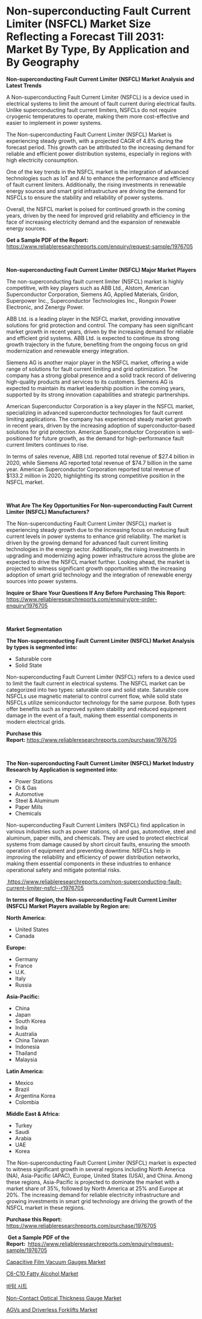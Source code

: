 <p><h1>Non-superconducting Fault Current Limiter (NSFCL) Market Size Reflecting a Forecast Till 2031: Market By Type, By Application and By Geography</h1></p><p><strong>Non-superconducting Fault Current Limiter (NSFCL) Market Analysis and Latest Trends</strong></p>
<p><p>A Non-superconducting Fault Current Limiter (NSFCL) is a device used in electrical systems to limit the amount of fault current during electrical faults. Unlike superconducting fault current limiters, NSFCLs do not require cryogenic temperatures to operate, making them more cost-effective and easier to implement in power systems.</p><p>The Non-superconducting Fault Current Limiter (NSFCL) Market is experiencing steady growth, with a projected CAGR of 4.8% during the forecast period. This growth can be attributed to the increasing demand for reliable and efficient power distribution systems, especially in regions with high electricity consumption.</p><p>One of the key trends in the NSFCL market is the integration of advanced technologies such as IoT and AI to enhance the performance and efficiency of fault current limiters. Additionally, the rising investments in renewable energy sources and smart grid infrastructure are driving the demand for NSFCLs to ensure the stability and reliability of power systems.</p><p>Overall, the NSFCL market is poised for continued growth in the coming years, driven by the need for improved grid reliability and efficiency in the face of increasing electricity demand and the expansion of renewable energy sources.</p></p>
<p><strong>Get a Sample PDF of the Report:&nbsp;</strong> <a href="https://www.reliableresearchreports.com/enquiry/request-sample/1976705">https://www.reliableresearchreports.com/enquiry/request-sample/1976705</a></p>
<p>&nbsp;</p>
<p><strong>Non-superconducting Fault Current Limiter (NSFCL) Major Market Players</strong></p>
<p><p>The non-superconducting fault current limiter (NSFCL) market is highly competitive, with key players such as ABB Ltd., Alstom, American Superconductor Corporation, Siemens AG, Applied Materials, Gridon, Superpower Inc., Superconductor Technologies Inc., Rongxin Power Electronic, and Zenergy Power.</p><p>ABB Ltd. is a leading player in the NSFCL market, providing innovative solutions for grid protection and control. The company has seen significant market growth in recent years, driven by the increasing demand for reliable and efficient grid systems. ABB Ltd. is expected to continue its strong growth trajectory in the future, benefiting from the ongoing focus on grid modernization and renewable energy integration.</p><p>Siemens AG is another major player in the NSFCL market, offering a wide range of solutions for fault current limiting and grid optimization. The company has a strong global presence and a solid track record of delivering high-quality products and services to its customers. Siemens AG is expected to maintain its market leadership position in the coming years, supported by its strong innovation capabilities and strategic partnerships.</p><p>American Superconductor Corporation is a key player in the NSFCL market, specializing in advanced superconductor technologies for fault current limiting applications. The company has experienced steady market growth in recent years, driven by the increasing adoption of superconductor-based solutions for grid protection. American Superconductor Corporation is well-positioned for future growth, as the demand for high-performance fault current limiters continues to rise.</p><p>In terms of sales revenue, ABB Ltd. reported total revenue of $27.4 billion in 2020, while Siemens AG reported total revenue of $74.7 billion in the same year. American Superconductor Corporation reported total revenue of $133.2 million in 2020, highlighting its strong competitive position in the NSFCL market.</p></p>
<p>&nbsp;</p>
<p><strong>What Are The Key Opportunities For Non-superconducting Fault Current Limiter (NSFCL) Manufacturers?</strong></p>
<p><p>The Non-superconducting Fault Current Limiter (NSFCL) market is experiencing steady growth due to the increasing focus on reducing fault current levels in power systems to enhance grid reliability. The market is driven by the growing demand for advanced fault current limiting technologies in the energy sector. Additionally, the rising investments in upgrading and modernizing aging power infrastructure across the globe are expected to drive the NSFCL market further. Looking ahead, the market is projected to witness significant growth opportunities with the increasing adoption of smart grid technology and the integration of renewable energy sources into power systems.</p></p>
<p><strong>Inquire or Share Your Questions If Any Before Purchasing This Report:</strong> <a href="https://www.reliableresearchreports.com/enquiry/pre-order-enquiry/1976705">https://www.reliableresearchreports.com/enquiry/pre-order-enquiry/1976705</a></p>
<p>&nbsp;</p>
<p><strong>Market Segmentation</strong></p>
<p><strong>The Non-superconducting Fault Current Limiter (NSFCL) Market Analysis by types is segmented into:</strong></p>
<p><ul><li>Saturable core</li><li>Solid State</li></ul></p>
<p><p>Non-superconducting Fault Current Limiter (NSFCL) refers to a device used to limit the fault current in electrical systems. The NSFCL market can be categorized into two types: saturable core and solid state. Saturable core NSFCLs use magnetic material to control current flow, while solid state NSFCLs utilize semiconductor technology for the same purpose. Both types offer benefits such as improved system stability and reduced equipment damage in the event of a fault, making them essential components in modern electrical grids.</p></p>
<p><strong>Purchase this Report:&nbsp;</strong><a href="https://www.reliableresearchreports.com/purchase/1976705">https://www.reliableresearchreports.com/purchase/1976705</a></p>
<p>&nbsp;</p>
<p><strong>The Non-superconducting Fault Current Limiter (NSFCL) Market Industry Research by Application is segmented into:</strong></p>
<p><ul><li>Power Stations</li><li>Oi & Gas</li><li>Automotive</li><li>Steel & Aluminum</li><li>Paper Mills</li><li>Chemicals</li></ul></p>
<p><p>Non-superconducting Fault Current Limiters (NSFCL) find application in various industries such as power stations, oil and gas, automotive, steel and aluminum, paper mills, and chemicals. They are used to protect electrical systems from damage caused by short circuit faults, ensuring the smooth operation of equipment and preventing downtime. NSFCLs help in improving the reliability and efficiency of power distribution networks, making them essential components in these industries to enhance operational safety and mitigate potential risks.</p></p>
<p><a href="https://www.reliableresearchreports.com/non-superconducting-fault-current-limiter-nsfcl--r1976705">&nbsp;https://www.reliableresearchreports.com/non-superconducting-fault-current-limiter-nsfcl--r1976705</a></p>
<p><strong>In terms of Region, the Non-superconducting Fault Current Limiter (NSFCL) Market Players available by Region are:</strong></p>
<p>
    <p> <strong> North America: </strong>
        <ul>
            <li>United States</li>
            <li>Canada</li>
        </ul>
        </p> 
    <p> <strong> Europe: </strong>
        <ul>
            <li>Germany</li>
            <li>France</li>
            <li>U.K.</li>
            <li>Italy</li>
            <li>Russia</li>
        </ul>
        </p> 
    <p> <strong> Asia-Pacific: </strong>
        <ul>
            <li>China</li>
            <li>Japan</li>
            <li>South Korea</li>
            <li>India</li>
            <li>Australia</li>
            <li>China Taiwan</li>
            <li>Indonesia</li>
            <li>Thailand</li>
            <li>Malaysia</li>
        </ul>
        </p> 
    <p> <strong> Latin America: </strong>
        <ul>
            <li>Mexico</li>
            <li>Brazil</li>
            <li>Argentina Korea</li>
            <li>Colombia</li>
        </ul>
        </p> 
    <p> <strong> Middle East & Africa: </strong>
        <ul>
            <li>Turkey</li>
            <li>Saudi</li>
            <li>Arabia</li>
            <li>UAE</li>
            <li>Korea</li>
        </ul>
    </p>
    </p>
<p><p>The Non-superconducting Fault Current Limiter (NSFCL) market is expected to witness significant growth in several regions including North America (NA), Asia-Pacific (APAC), Europe, United States (USA), and China. Among these regions, Asia-Pacific is projected to dominate the market with a market share of 35%, followed by North America at 25% and Europe at 20%. The increasing demand for reliable electricity infrastructure and growing investments in smart grid technology are driving the growth of the NSFCL market in these regions.</p></p>
<p><strong>Purchase this Report: </strong><a href="https://www.reliableresearchreports.com/purchase/1976705">https://www.reliableresearchreports.com/purchase/1976705</a></p>
<p>&nbsp;<strong>Get a Sample PDF of the Report:&nbsp;&nbsp;</strong><a href="https://www.reliableresearchreports.com/enquiry/request-sample/1976705">https://www.reliableresearchreports.com/enquiry/request-sample/1976705</a></p>
<p><strong></strong></p>
<p><p><a href="https://www.linkedin.com/pulse/capacitive-film-vacuum-gauges-market-outlook-industry-m98ie?trackingId=dwHhlmbgKR6pH0IZNTiP0w%3D%3D">Capacitive Film Vacuum Gauges Market</a></p><p><a href="https://issuu.com/reportprime-2/docs/c6-c10-fatty-alcohol-market-size-2030.pptx">C6-C10 Fatty Alcohol Market</a></p><p><a href="https://github.com/vdhdwjyp90142/Market-Research-Report-List-1/blob/main/611510641080.md">바텀 시트</a></p><p><a href="https://www.linkedin.com/pulse/non-contact-optical-thickness-gauge-market-insight-trends-r9sue?trackingId=Pyl6D6E1e6zummhcDt39YQ%3D%3D">Non-Contact Optical Thickness Gauge Market</a></p><p><a href="https://www.linkedin.com/pulse/decoding-agvs-driverless-forklifts-market-metrics-share-vhmze?trackingId=X%2Boy2uwOhTY1SyB%2FZD%2BaFw%3D%3D">AGVs and Driverless Forklifts Market</a></p></p>